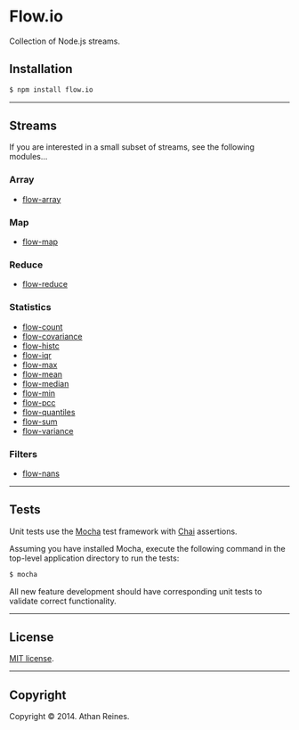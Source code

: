 Flow.io
==========

Collection of Node.js streams.


## Installation

``` bash
$ npm install flow.io
```


---
## Streams

If you are interested in a small subset of streams, see the following modules...


### Array

* 	[flow-array](https://github.com/kgryte/flow-array)


### Map

*	[flow-map](https://github.com/kgryte/flow-map)


### Reduce

*	[flow-reduce](https://github.com/kgryte/flow-reduce)


### Statistics

*	[flow-count](https://github.com/kgryte/flow-count)
*	[flow-covariance](https://github.com/kgryte/flow-covariance)
*	[flow-histc](https://github.com/kgryte/flow-histc)
*	[flow-iqr](https://github.com/kgryte/flow-iqr)
*	[flow-max](https://github.com/kgryte/flow-max)
*	[flow-mean](https://github.com/kgryte/flow-mean)
*	[flow-median](https://github.com/kgryte/flow-median)
*	[flow-min](https://github.com/kgryte/flow-min)
*	[flow-pcc](https://github.com/kgryte/flow-pcc)
*	[flow-quantiles](https://github.com/kgryte/flow-quantiles)
*	[flow-sum](https://github.com/kgryte/flow-sum)
*	[flow-variance](https://github.com/kgryte/flow-variance)


### Filters

*	[flow-nans](https://github.com/kgryte/flow-nans)




---
## Tests

Unit tests use the [Mocha](http://visionmedia.github.io/mocha) test framework with [Chai](http://chaijs.com) assertions.

Assuming you have installed Mocha, execute the following command in the top-level application directory to run the tests:

``` bash
$ mocha
```

All new feature development should have corresponding unit tests to validate correct functionality.


---
## License

[MIT license](http://opensource.org/licenses/MIT). 


---
## Copyright

Copyright &copy; 2014. Athan Reines.
